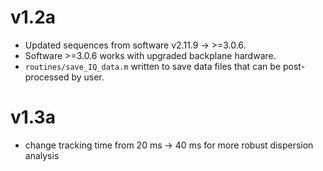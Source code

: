 # v1.2a
* Updated sequences from software v2.11.9 -> >=3.0.6.
* Software >=3.0.6 works with upgraded backplane hardware.
* `routines/save_IQ_data.m` written to save data files that can be
  post-processed by user.

# v1.3a
* change tracking time from 20 ms -> 40 ms for more robust dispersion analysis
